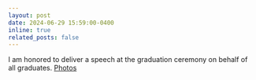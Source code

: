 ```yaml
---
layout: post
date: 2024-06-29 15:59:00-0400
inline: true
related_posts: false
---
```


I am honored to deliver a speech at the graduation ceremony on behalf of all graduates.  [Photos](assets/img/SZU-Speech.jpg)